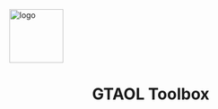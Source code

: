 <img src="https://s2.loli.net/2023/08/28/2sJNZAxPIw7TtvL.png" alt="logo" width="96" align="center" />
<h1 align="center">GTAOL Toolbox</h1>